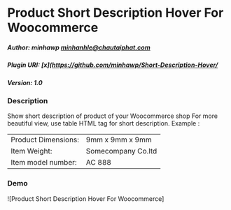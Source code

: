 # Product Short Description Hover For Woocommerce
##### Author: minhawp minhanhle@chautaiphat.com
##### Plugin URI: [x](https://github.com/minhawp/Short-Description-Hover/ 
##### Version: 1.0

### Description
Show short description of product of your Woocommerce shop
For more beautiful view, use table HTML tag for short description.
Example :
<table><tbody>
<tr><td>Product Dimensions: </td><td>9mm x 9mm x 9mm</td></tr>
<tr><td>Item Weight: </td><td>Somecompany Co.ltd</td></tr>
<tr><td>Item model number: </td><td>AC 888</td></tr>
</tbody></table>

 ### Demo

![Product Short Description Hover For Woocommerce]
